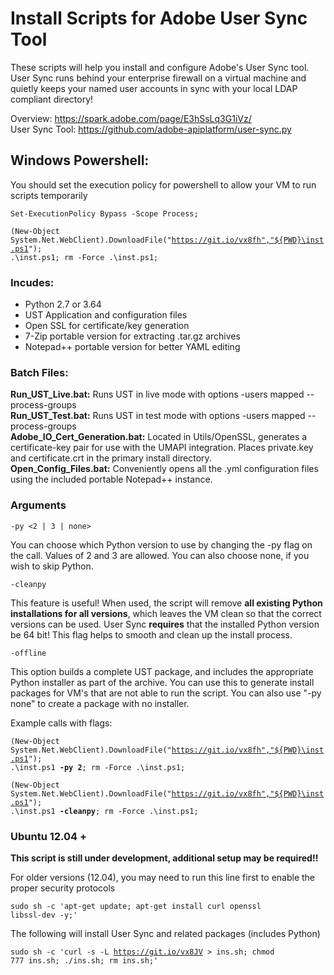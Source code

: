 # Install Scripts for Adobe User Sync Tool
These scripts will help you install and configure Adobe's User Sync tool.  User Sync runs behind your enterprise firewall on a virtual machine 
and quietly keeps your named user accounts in sync with your local LDAP compliant directory!

Overview:
https://spark.adobe.com/page/E3hSsLq3G1iVz/<br/>
User Sync Tool:
https://github.com/adobe-apiplatform/user-sync.py


## Windows Powershell:
You should set the execution policy for powershell to allow your VM to run scripts temporarily

<code>Set-ExecutionPolicy Bypass -Scope Process;</code> 

<code>(New-Object System.Net.WebClient).DownloadFile("https://git.io/vx8fh","${PWD}\inst.ps1"); .\inst.ps1; rm -Force .\inst.ps1;</code>

### Incudes:
<ul>
<li>Python 2.7 or 3.64</li>
<li>UST Application and configuration files</li>
<li>Open SSL for certificate/key generation</li>
<li>7-Zip portable version for extracting .tar.gz archives</li>
<li>Notepad++ portable version for better YAML editing </li>
</ul>

### Batch Files:
<b>Run_UST_Live.bat:</b> Runs UST in live mode with options -users mapped --process-groups<br/>
<b>Run_UST_Test.bat:</b> Runs UST in test mode with options -users mapped --process-groups<br/>
<b>Adobe_IO_Cert_Generation.bat:</b> Located in Utils/OpenSSL, generates a certificate-key pair for use with the UMAPI integration.  Places private.key and certificate.crt in the primary
install directory.<br/>
<b>Open_Config_Files.bat:</b> Conveniently opens all the .yml configuration files using the included portable Notepad++ instance.

### Arguments

<code>-py <2 | 3 | none></code>

You can choose which Python version to use by changing the -py flag
on the call. Values of 2 and 3 are allowed.  You can also choose none, if you wish to skip Python.

<code>-cleanpy</code>

This feature is useful! When used, the script will remove <b>all existing Python installations for all versions</b>, which
leaves the VM clean so that the correct versions can be used.  User Sync <b>requires</b> that the installed Python version be
64 bit! This flag helps to smooth and clean up the install process.

<code>-offline</code>

This option builds a complete UST package, and includes the appropriate Python installer as part of the archive.  You can use this
to generate install packages for VM's that are not able to run the script.  You can also use "-py none" to create a package
with no installer.

Example calls with flags:

<code>(New-Object System.Net.WebClient).DownloadFile("https://git.io/vx8fh","${PWD}\inst.ps1"); .\inst.ps1 <b>-py 2</b>; rm -Force .\inst.ps1;</code>

<code>(New-Object System.Net.WebClient).DownloadFile("https://git.io/vx8fh","${PWD}\inst.ps1"); .\inst.ps1 <b>-cleanpy</b>; rm -Force .\inst.ps1;</code>

### Ubuntu 12.04 + 
<b>This script is still under development, additional setup may be required!!</b>

For older versions (12.04), you may need to run this line first to enable the proper security protocols

<code>sudo sh -c 'apt-get update; apt-get install curl openssl libssl-dev -y;'</code>

The following will install User Sync and related packages (includes Python)

<code>sudo sh -c 'curl -s -L https://git.io/vx8JV > ins.sh; chmod 777 ins.sh; ./ins.sh; rm ins.sh;'</code>
